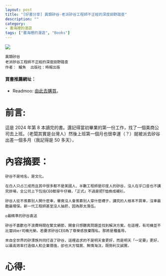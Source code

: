 ```yaml
---
layout: post
title: "[好書分享] 異類矽谷-老派矽谷工程師不正經的深度田野踏查"
description: ""
category: 
- 書海裡的漫遊
tags: ["書海裡的漫遊", "Books"]
---
```


<div><a href="https://moo.im/a/qAHKNT" title="異類矽谷"><img src="https://cdn.readmoo.com/cover/jg/cmbjrbh_210x315.jpg?v=0" /></a></div>



```
異類矽谷
老派矽谷工程師不正經的深度田野踏查
作者： 鱸魚  出版社：時報出版 
```

#### 買書推薦網址：

- Readmoo: [由此去購買](https://moo.im/a/qAHKNT)。

# 前言:

這是 2024 年第 8 本讀完的書。還記得當初畢業的第一份工作，找了一個美商公司去上班。（老闆其實是台灣人）然後上班第一個月也很幸運（？）就被派去矽谷出差一個多月（我記得是 50 多天），



# 內容摘要：

```
矽谷不是地名，是文化。
 
在白人只占三成而且其中很多都不是美國人、半數工程師是印度人的矽谷，沒人在乎口音也不講究排場，全公司上下包括CEO都穿牛仔褲，「正式」不過是把T恤換成襯衫。
 
矽谷人從不羨慕別人開什麼車，畢竟沒人會羨慕別人穿什麼襪子，講究的人根本不買車，沒車最酷最環保。新一代工程師甚至沒人抽菸，因為那太落伍。
 
◎最精準的矽谷直送
 
矽谷不喜歡也不浪費時間在繁文縟節，開會只想聽真問題並找到解決方案。在這裡，有司機並不比當Uber司機光榮。若要求矽谷CEO為了尊榮感放棄隱私，那將是種羞辱。
 
來自全世界的矽漂族共同打造了矽谷，這裡追求的不是明天會更好，而是明天「一定要」更好，以最高效率打造個人和企業價值，卻也大方犒賞、無情淘汰，既勢利又誠實。
```



# 心得:

